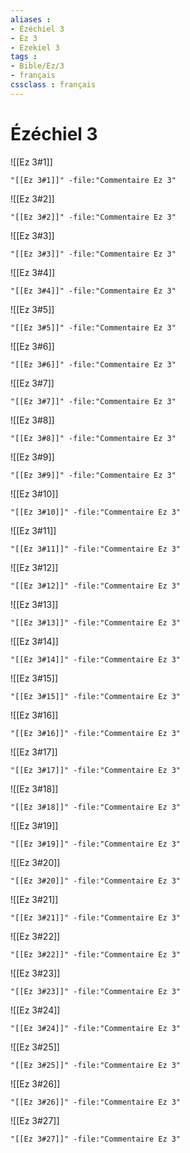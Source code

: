 ```yaml
---
aliases : 
- Ézéchiel 3
- Ez 3
- Ezekiel 3
tags : 
- Bible/Ez/3
- français
cssclass : français
---
```


# Ézéchiel 3

![[Ez 3#1]]

```query
"[[Ez 3#1]]" -file:"Commentaire Ez 3"
```

![[Ez 3#2]]

```query
"[[Ez 3#2]]" -file:"Commentaire Ez 3"
```

![[Ez 3#3]]

```query
"[[Ez 3#3]]" -file:"Commentaire Ez 3"
```

![[Ez 3#4]]

```query
"[[Ez 3#4]]" -file:"Commentaire Ez 3"
```

![[Ez 3#5]]

```query
"[[Ez 3#5]]" -file:"Commentaire Ez 3"
```

![[Ez 3#6]]

```query
"[[Ez 3#6]]" -file:"Commentaire Ez 3"
```

![[Ez 3#7]]

```query
"[[Ez 3#7]]" -file:"Commentaire Ez 3"
```

![[Ez 3#8]]

```query
"[[Ez 3#8]]" -file:"Commentaire Ez 3"
```

![[Ez 3#9]]

```query
"[[Ez 3#9]]" -file:"Commentaire Ez 3"
```

![[Ez 3#10]]

```query
"[[Ez 3#10]]" -file:"Commentaire Ez 3"
```

![[Ez 3#11]]

```query
"[[Ez 3#11]]" -file:"Commentaire Ez 3"
```

![[Ez 3#12]]

```query
"[[Ez 3#12]]" -file:"Commentaire Ez 3"
```

![[Ez 3#13]]

```query
"[[Ez 3#13]]" -file:"Commentaire Ez 3"
```

![[Ez 3#14]]

```query
"[[Ez 3#14]]" -file:"Commentaire Ez 3"
```

![[Ez 3#15]]

```query
"[[Ez 3#15]]" -file:"Commentaire Ez 3"
```

![[Ez 3#16]]

```query
"[[Ez 3#16]]" -file:"Commentaire Ez 3"
```

![[Ez 3#17]]

```query
"[[Ez 3#17]]" -file:"Commentaire Ez 3"
```

![[Ez 3#18]]

```query
"[[Ez 3#18]]" -file:"Commentaire Ez 3"
```

![[Ez 3#19]]

```query
"[[Ez 3#19]]" -file:"Commentaire Ez 3"
```

![[Ez 3#20]]

```query
"[[Ez 3#20]]" -file:"Commentaire Ez 3"
```

![[Ez 3#21]]

```query
"[[Ez 3#21]]" -file:"Commentaire Ez 3"
```

![[Ez 3#22]]

```query
"[[Ez 3#22]]" -file:"Commentaire Ez 3"
```

![[Ez 3#23]]

```query
"[[Ez 3#23]]" -file:"Commentaire Ez 3"
```

![[Ez 3#24]]

```query
"[[Ez 3#24]]" -file:"Commentaire Ez 3"
```

![[Ez 3#25]]

```query
"[[Ez 3#25]]" -file:"Commentaire Ez 3"
```

![[Ez 3#26]]

```query
"[[Ez 3#26]]" -file:"Commentaire Ez 3"
```

![[Ez 3#27]]

```query
"[[Ez 3#27]]" -file:"Commentaire Ez 3"
```

